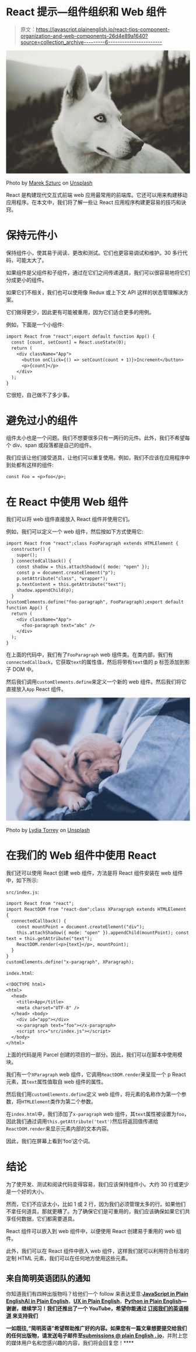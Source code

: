 # React 提示—组件组织和 Web 组件

> 原文：<https://javascript.plainenglish.io/react-tips-component-organization-and-web-components-26d4e89a1640?source=collection_archive---------6----------------------->

![](img/f7a9101613ead55a0e612e9f5be60837.png)

Photo by [Marek Szturc](https://unsplash.com/@marxgall?utm_source=medium&utm_medium=referral) on [Unsplash](https://unsplash.com?utm_source=medium&utm_medium=referral)

React 是构建现代交互式前端 web 应用最常用的前端库。它还可以用来构建移动应用程序。在本文中，我们将了解一些让 React 应用程序构建更容易的技巧和诀窍。

# 保持元件小

保持组件小，使其易于阅读、更改和测试。它们也更容易调试和维护。30 多行代码，可能太大了。

如果组件是父组件和子组件，通过在它们之间传递道具，我们可以很容易地将它们分成更小的组件。

如果它们不相关，我们也可以使用像 Redux 或上下文 API 这样的状态管理解决方案。

它们做得更少，因此更有可能被重用，因为它们适合更多的用例。

例如，下面是一个小组件:

```
import React from "react";export default function App() {
  const [count, setCount] = React.useState(0);
  return (
    <div className="App">
      <button onClick={() => setCount(count + 1)}>Increment</button>
      <p>{count}</p>
    </div>
  );
}
```

它很短，自己做不了多少事。

# 避免过小的组件

组件太小也是一个问题。我们不想要很多只有一两行的元件。此外，我们不希望每个 div、span 或段落都是自己的组件。

我们应该让他们接受道具，让他们可以重复使用。例如，我们不应该在应用程序中到处都有这样的组件:

```
const Foo = <p>foo</p>;
```

# 在 React 中使用 Web 组件

我们可以将 web 组件直接放入 React 组件并使用它们。

例如，我们可以定义一个 web 组件，然后按如下方式使用它:

```
import React from "react";class FooParagraph extends HTMLElement {
  constructor() {
    super();
  } connectedCallback() {
    const shadow = this.attachShadow({ mode: "open" });
    const p = document.createElement("p");
    p.setAttribute("class", "wrapper");
    p.textContent = this.getAttribute("text");
    shadow.appendChild(p);
  }
}customElements.define("foo-paragraph", FooParagraph);export default function App() {
  return (
    <div className="App">
      <foo-paragraph text="abc" />
    </div>
  );
}
```

在上面的代码中，我们有了`FooParagraph` web 组件类。在类内部，我们有`connectedCallback`，它获取`text`的属性值，然后将带有`text`值的 p 标签添加到影子 DOM 中。

然后我们调用`customElements.define`来定义一个新的 web 组件。然后我们将它直接放入`App` React 组件。

![](img/60bc87b0bed2084c0d93bbd5bde64814.png)

Photo by [Lydia Torrey](https://unsplash.com/@soulsaperture?utm_source=medium&utm_medium=referral) on [Unsplash](https://unsplash.com?utm_source=medium&utm_medium=referral)

# 在我们的 Web 组件中使用 React

我们还可以使用 React 创建 web 组件，方法是将 React 组件安装在 web 组件中，如下所示:

`src/index.js`:

```
import React from "react";
import ReactDOM from "react-dom";class XParagraph extends HTMLElement {
  connectedCallback() {
    const mountPoint = document.createElement("div");
    this.attachShadow({ mode: "open" }).appendChild(mountPoint); const text = this.getAttribute("text");
    ReactDOM.render(<p>{text}</p>, mountPoint);
  }
}
customElements.define("x-paragraph", XParagraph);
```

`index.html`:

```
<!DOCTYPE html>
<html>
  <head>
    <title>App</title>
    <meta charset="UTF-8" />
  </head> <body>
    <div id="app"></div>
    <x-paragraph text="foo"></x-paragraph>
    <script src="src/index.js"></script>
  </body>
</html>
```

上面的代码是用 Parcel 创建的项目的一部分。因此，我们可以在脚本中使用模块。

我们有一个`XParagraph` web 组件，它调用`ReactDOM.render`来呈现一个 p React 元素，其`text`属性值取自 web 组件的属性。

然后我们用`customElements.define`定义 web 组件，将元素的名称作为第一个参数，将`HTMLElement`类作为第二个参数。

在`index.html`中，我们添加了`x-paragraph` web 组件，其`text`属性被设置为`foo`，因此我们通过调用`this.getAttribute('text')`然后将返回值传递给`ReactDOM.render`来显示元素内部的文本内容。

因此，我们在屏幕上看到‘foo’这个词。

# 结论

为了使开发、测试和阅读代码变得容易，我们应该保持组件小。大约 30 行或更少是一个好的大小。

然而，它们不应该太小，比如 1 或 2 行，因为我们必须管理太多的行。如果他们不拿任何道具，那就更糟了。为了确保它们是可重用的，我们应该确保如果它们共享任何数据，它们都需要道具。

React 组件可以嵌入到 web 组件中，以便使用 React 创建易于重用的 web 组件。

此外，我们可以在 React 组件中嵌入 web 组件，这样我们就可以利用符合标准的定制 HTML 元素，我们可以在任何地方使用这些元素。

## **来自简明英语团队的通知**

你知道我们有四种出版物吗？给他们一个 follow 来表达爱意:[**JavaScript in Plain English**](https://medium.com/javascript-in-plain-english)[**AI in Plain English**](https://medium.com/ai-in-plain-english)，[**UX in Plain English**](https://medium.com/ux-in-plain-english)，[**Python in Plain English**](https://medium.com/python-in-plain-english)**—谢谢，继续学习！我们还推出了一个 YouTube，希望你能通过 [**订阅我们的英语频道**](https://www.youtube.com/channel/UCtipWUghju290NWcn8jhyAw) 来支持我们**

**一如既往,“简明英语”希望帮助推广好的内容。如果您有一篇文章想要提交给我们的任何出版物，请发送电子邮件至[**submissions @ plain English . io**](mailto:submissions@plainenglish.io)**，并附上您的媒体用户名和您感兴趣的内容，我们将会回复您！****
